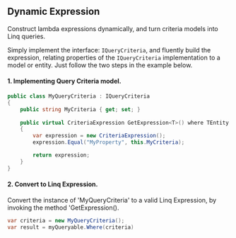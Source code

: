 ## Dynamic Expression
Construct lambda expressions dynamically, and turn criteria models into Linq queries.  
  
Simply implement the interface: ```IQueryCriteria```, and fluently build the expression, relating properties of the ```IQueryCriteria``` implementation to a model or entity. Just follow the two steps in the example below.  

#### 1. Implementing Query Criteria model.
```csharp
public class MyQueryCriteria : IQueryCriteria
{
    public string MyCriteria { get; set; }
    
    public virtual CriteriaExpression GetExpression<T>() where TEntity : class
    {
        var expression = new CriteriaExpression();
        expression.Equal("MyProperty", this.MyCriteria);

        return expression;
    }
}
```
  
#### 2. Convert to Linq Expression.
Convert the instance of 'MyQueryCriteria' to a valid Linq Expression, by invoking the method 'GetExpression<T>().
```csharp
var criteria = new MyQueryCriteria();
var result = myQueryable.Where(criteria) 
```
